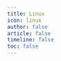 ```yaml
---
title: Linux
icon: linux
author: false
article: false
timeline: false
toc: false
---
```


<Catalog />

